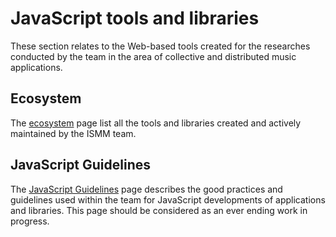 # JavaScript tools and libraries

These section relates to the Web-based tools created for the researches conducted by the team in the area of collective and distributed music applications.

## Ecosystem

The [ecosystem](/javascript/ecosystem.html) page list all the tools and libraries created and actively maintained by the ISMM team.

## JavaScript Guidelines

The [JavaScript Guidelines](/javascript/javascript-guidelines.html) page describes the good practices and guidelines used within the team for JavaScript developments of applications and libraries. This page should be considered as an ever ending work in progress.


